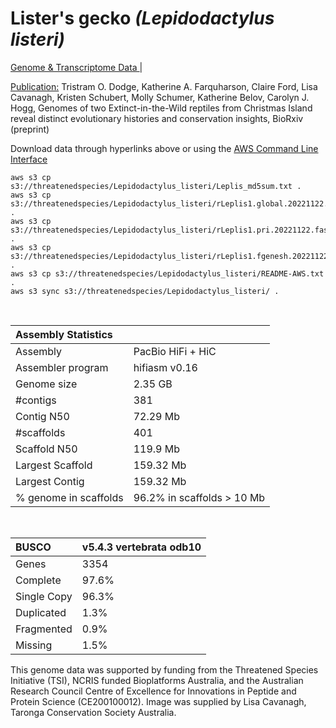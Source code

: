 # **Lister's gecko** *(Lepidodactylus listeri)* 

[Genome & Transcriptome Data ](https://threatenedspecies.s3.ap-southeast-2.amazonaws.com/index.html) | 

[Publication:]()  Tristram O. Dodge, Katherine A. Farquharson, Claire Ford, Lisa Cavanagh, Kristen Schubert, Molly Schumer, Katherine Belov, Carolyn J. Hogg, Genomes of two Extinct-in-the-Wild reptiles from Christmas Island reveal distinct evolutionary histories and conservation insights, BioRxiv (preprint)

Download data through hyperlinks above or using the [AWS Command Line Interface](https://docs.aws.amazon.com/cli/latest/userguide/cli-chap-install.html)
  
```
aws s3 cp s3://threatenedspecies/Lepidodactylus_listeri/Leplis_md5sum.txt .
aws s3 cp s3://threatenedspecies/Lepidodactylus_listeri/rLeplis1.global.20221122.fasta.gz .
aws s3 cp s3://threatenedspecies/Lepidodactylus_listeri/rLeplis1.pri.20221122.fasta.gz .
aws s3 cp s3://threatenedspecies/Lepidodactylus_listeri/rLeplis1.fgenesh.20221122.gff3 .
aws s3 cp s3://threatenedspecies/Lepidodactylus_listeri/README-AWS.txt .
aws s3 sync s3://threatenedspecies/Lepidodactylus_listeri/ .
```

<br>

| Assembly Statistics |  |
|:--- | --- |
| Assembly    | PacBio HiFi + HiC |
| Assembler program |  hifiasm v0.16 |
| Genome size | 2.35 GB |
| #contigs | 381 |
| Contig N50 | 72.29 Mb |
| #scaffolds | 401 |
| Scaffold N50 | 119.9 Mb |
| Largest Scaffold | 159.32 Mb |
| Largest Contig | 159.32 Mb |
| % genome in scaffolds | 96.2% in scaffolds > 10 Mb |
<br>

| **BUSCO** | **v5.4.3 vertebrata odb10** |
|:--- | --- |
| Genes    | 3354 |
| Complete    | 97.6% |
| Single Copy |  96.3% |
| Duplicated | 1.3% |
| Fragmented | 0.9% |
| Missing | 1.5% |

This genome data was supported by funding from the Threatened Species Initiative (TSI), NCRIS funded Bioplatforms Australia, and the Australian Research Council Centre of Excellence for Innovations in Peptide and Protein Science (CE200100012). Image was supplied by Lisa Cavanagh, Taronga Conservation Society Australia.
